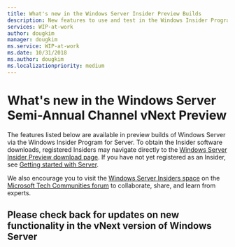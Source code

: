 ```yaml
---
title: What's new in the Windows Server Insider Preview Builds
description: New features to use and test in the Windows Insider Program for Server 2019 Preview Builds
services: WIP-at-work
author: dougkim
manager: dougkim
ms.service: WIP-at-work
ms.date: 10/31/2018
ms.author: dougkim
ms.localizationpriority: medium
---
```


# What's new in the Windows Server Semi-Annual Channel vNext Preview 

The features listed below are available in preview builds of Windows Server via the Windows Insider Program for Server. To obtain the Insider software downloads, registered Insiders may navigate directly to the [Windows Server Insider Preview download page](https://www.microsoft.com/en-us/software-download/windowsinsiderpreviewserver). If you have not yet registered as an Insider, see [Getting started with Server](https://insider.windows.com/en-us/for-business-getting-started-server/). 


We also encourage you to visit the [Windows Server Insiders space](https://techcommunity.microsoft.com/t5/Windows-Server-Insiders/bd-p/WindowsServerInsiders) on the [Microsoft Tech Communities forum](https://techcommunity.microsoft.com/) to collaborate, share, and learn from experts.

## Please check back for updates on new functionality in the vNext version of Windows Server

